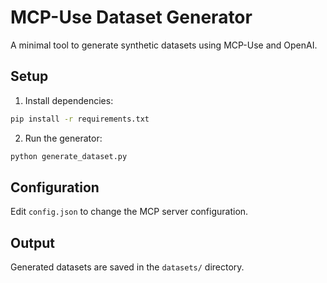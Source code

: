 # MCP-Use Dataset Generator

A minimal tool to generate synthetic datasets using MCP-Use and OpenAI.

## Setup

1. Install dependencies:
```bash
pip install -r requirements.txt
```

2. Run the generator:
```bash
python generate_dataset.py
```

## Configuration

Edit `config.json` to change the MCP server configuration.

## Output

Generated datasets are saved in the `datasets/` directory.